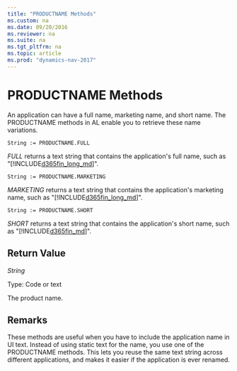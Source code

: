 ```yaml
---
title: "PRODUCTNAME Methods"
ms.custom: na
ms.date: 09/20/2016
ms.reviewer: na
ms.suite: na
ms.tgt_pltfrm: na
ms.topic: article
ms.prod: "dynamics-nav-2017"
---
```

# PRODUCTNAME Methods
An application can have a full name, marketing name, and short name. The PRODUCTNAME methods in AL enable you to retrieve these name variations.

```
String := PRODUCTNAME.FULL
```
*FULL* returns a text string that contains the application's full name, such as "[!INCLUDE[d365fin_long_md](../includes/d365fin_md.md)]".

```
String := PRODUCTNAME.MARKETING
```
*MARKETING* returns a text string that contains the application's marketing name, such as "[!INCLUDE[d365fin_long_md](../includes/d365fin_md.md)]".

```
String := PRODUCTNAME.SHORT
```
*SHORT* returns a text string that contains the application's short name, such as "[!INCLUDE[d365fin_md](../includes/d365fin_md.md)]".

## Return Value
*String*

Type: Code or text

The product name.

## Remarks
These methods are useful when you have to include the application name in UI text. Instead of using static text for the name, you use one of the PRODUCTNAME methods. This lets you reuse the same text string across different applications, and makes it easier if the application is ever renamed.
